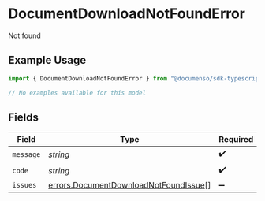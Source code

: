 # DocumentDownloadNotFoundError

Not found

## Example Usage

```typescript
import { DocumentDownloadNotFoundError } from "@documenso/sdk-typescript/models/errors";

// No examples available for this model
```

## Fields

| Field                                                                                          | Type                                                                                           | Required                                                                                       | Description                                                                                    |
| ---------------------------------------------------------------------------------------------- | ---------------------------------------------------------------------------------------------- | ---------------------------------------------------------------------------------------------- | ---------------------------------------------------------------------------------------------- |
| `message`                                                                                      | *string*                                                                                       | :heavy_check_mark:                                                                             | N/A                                                                                            |
| `code`                                                                                         | *string*                                                                                       | :heavy_check_mark:                                                                             | N/A                                                                                            |
| `issues`                                                                                       | [errors.DocumentDownloadNotFoundIssue](../../models/errors/documentdownloadnotfoundissue.md)[] | :heavy_minus_sign:                                                                             | N/A                                                                                            |